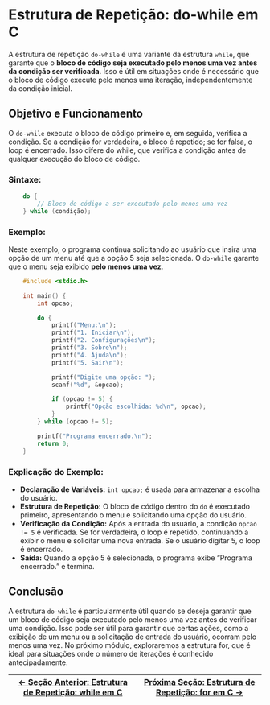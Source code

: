 # Estrutura de Repetição: do-while em C

A estrutura de repetição `do-while` é uma variante da estrutura `while`, que garante que o **bloco de código seja executado pelo menos uma vez antes da condição ser verificada**. Isso é útil em situações onde é necessário que o bloco de código execute pelo menos uma iteração, independentemente da condição inicial.

## Objetivo e Funcionamento

O `do-while` executa o bloco de código primeiro e, em seguida, verifica a condição. Se a condição for verdadeira, o bloco é repetido; se for falsa, o loop é encerrado. Isso difere do while, que verifica a condição antes de qualquer execução do bloco de código.

### Sintaxe:

```c
    do {
        // Bloco de código a ser executado pelo menos uma vez
    } while (condição);
```

### Exemplo:

Neste exemplo, o programa continua solicitando ao usuário que insira uma opção de um menu até que a opção 5 seja selecionada. O `do-while` garante que o menu seja exibido **pelo menos uma vez**.

```c
    #include <stdio.h>

    int main() {
        int opcao;

        do {
            printf("Menu:\n");
            printf("1. Iniciar\n");
            printf("2. Configurações\n");
            printf("3. Sobre\n");
            printf("4. Ajuda\n");
            printf("5. Sair\n");

            printf("Digite uma opção: ");
            scanf("%d", &opcao);

            if (opcao != 5) {
                printf("Opção escolhida: %d\n", opcao);
            }
        } while (opcao != 5);

        printf("Programa encerrado.\n");
        return 0;
    }
```

### Explicação do Exemplo:

-   **Declaração de Variáveis:** `int opcao;` é usada para armazenar a escolha do usuário.
-   **Estrutura de Repetição:** O bloco de código dentro do `do` é executado primeiro, apresentando o menu e solicitando uma opção do usuário.
-   **Verificação da Condição:** Após a entrada do usuário, a condição `opcao != 5` é verificada. Se for verdadeira, o loop é repetido, continuando a exibir o menu e solicitar uma nova entrada. Se o usuário digitar 5, o loop é encerrado.
-   **Saída:** Quando a opção 5 é selecionada, o programa exibe “Programa encerrado.” e termina.

## Conclusão

A estrutura `do-while` é particularmente útil quando se deseja garantir que um bloco de código seja executado pelo menos uma vez antes de verificar uma condição. Isso pode ser útil para garantir que certas ações, como a exibição de um menu ou a solicitação de entrada do usuário, ocorram pelo menos uma vez. No próximo módulo, exploraremos a estrutura for, que é ideal para situações onde o número de iterações é conhecido antecipadamente.

| [← Seção Anterior: Estrutura de Repetição: while em C](https://github.com/ArturColen/Pre-AEDS1-Workshop/blob/main/materiais/05-estruturas-de-repeticao/05.02-estrutura-while.md) | [Próxima Seção: Estrutura de Repetição: for em C →](https://github.com/ArturColen/Pre-AEDS1-Workshop/blob/main/materiais/05-estruturas-de-repeticao/05.04-estrutura-for.md) |
| -------------------------------------------------------------------------------------------------------------------------------------------------------------------------------- | --------------------------------------------------------------------------------------------------------------------------------------------------------------------------- |
